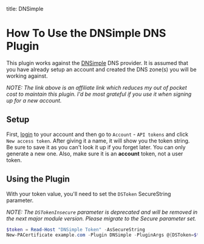 title: DNSimple

# How To Use the DNSimple DNS Plugin

This plugin works against the [DNSimple](https://dnsimple.com/r/c9b80a2f227e49) DNS provider. It is assumed that you have already setup an account and created the DNS zone(s) you will be working against.

*NOTE: The link above is an affiliate link which reduces my out of pocket cost to maintain this plugin. I'd be most grateful if you use it when signing up for a new account.*

## Setup

First, [login](https://dnsimple.com/login) to your account and then go to `Account` - `API tokens` and click `New access token`. After giving it a name, it will show you the token string. Be sure to save it as you can't look it up if you forget later. You can only generate a new one. Also, make sure it is an **account** token, not a user token.

## Using the Plugin

With your token value, you'll need to set the `DSToken` SecureString parameter.

*NOTE: The `DSTokenInsecure` parameter is deprecated and will be removed in the next major module version. Please migrate to the Secure parameter set.*

```powershell
$token = Read-Host "DNSimple Token" -AsSecureString
New-PACertificate example.com -Plugin DNSimple -PluginArgs @{DSToken=$token}
```
